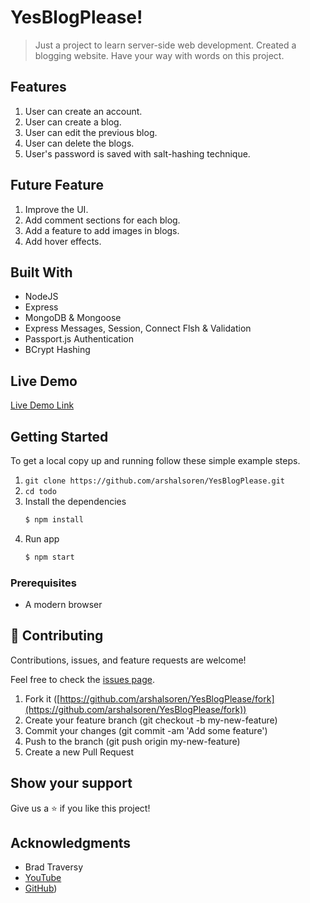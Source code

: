 # YesBlogPlease!

> Just a project to learn server-side web development. Created a blogging website. Have your way with words on this project.

## Features

1. User can create an account.
2. User can create a blog.
3. User can edit the previous blog.
4. User can delete the blogs.
5. User's password is saved with salt-hashing technique.

## Future Feature

1. Improve the UI.
2. Add comment sections for each blog.
3. Add a feature to add images in blogs.
4. Add hover effects.

## Built With

- NodeJS
- Express
- MongoDB & Mongoose
- Express Messages, Session, Connect Flsh & Validation
- Passport.js Authentication
- BCrypt Hashing

## Live Demo

[Live Demo Link](https://yesblogplease-qakcb.run-ap-south1.goorm.io/)

## Getting Started

To get a local copy up and running follow these simple example steps.

1. `git clone https://github.com/arshalsoren/YesBlogPlease.git`
2. `cd todo`
3. Install the dependencies
    ```sh
    $ npm install
    ```
4. Run app
    ```sh
    $ npm start
    ```

### Prerequisites

- A modern browser

## 🤝 Contributing

Contributions, issues, and feature requests are welcome!

Feel free to check the [issues page](https://github.com/arshalsoren/YesBlogPlease/issues).

1. Fork it ([https://github.com/arshalsoren/YesBlogPlease/fork](https://github.com/arshalsoren/YesBlogPlease/fork))
2. Create your feature branch (git checkout -b my-new-feature)
3. Commit your changes (git commit -am 'Add some feature')
4. Push to the branch (git push origin my-new-feature)
5. Create a new Pull Request

## Show your support

Give us a ⭐️ if you like this project!

## Acknowledgments

- Brad Traversy 
- [YouTube](https://www.youtube.com/user/TechGuyWeb)
- [GitHub](https://github.com/bradtraversy))